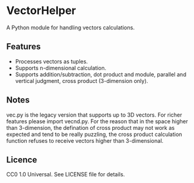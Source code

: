 # VectorHelper
A Python module for handling vectors calculations.

## Features
* Processes vectors as tuples.
* Supports n-dimensional calculation.
* Supports addition/subtraction, dot product and module, parallel and vertical judgment, cross product (3-dimension only).

## Notes
vec.py is the legacy version that supports up to 3D vectors. For richer features please import vecnd.py.
For the reason that in the space higher than 3-dimension, the defination of cross product may not work as expected and tend to be really puzzling, the cross product calculation function refuses to receive vectors higher than 3-dimensional.

## Licence
CC0 1.0 Universal. See LICENSE file for details.
